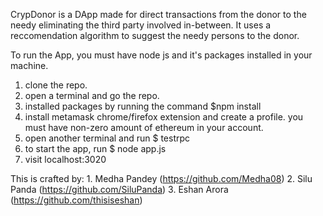CrypDonor is a DApp made for direct transactions from the donor to the needy eliminating the third party involved in-between.
It uses a reccomendation algorithm to suggest the needy persons to the donor.

To run the App, you must have node js and it's packages installed in your machine.

1. clone the repo.
2. open a terminal and go the repo.
2. installed packages by running the command $npm install  
3. install metamask chrome/firefox extension and create a profile. you must have non-zero amount of ethereum in your account.
4. open another terminal and run $ testrpc
5. to start the app, run $ node app.js
6. visit localhost:3020

This is crafted by: 1. Medha Pandey (https://github.com/Medha08)
                     2. Silu Panda (https://github.com/SiluPanda)
                     3. Eshan Arora (https://github.com/thisiseshan)
